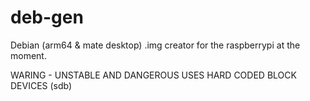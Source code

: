 # deb-gen

Debian (arm64 & mate desktop) .img creator for the raspberrypi at the moment.

WARING - UNSTABLE AND DANGEROUS 
USES HARD CODED BLOCK DEVICES (sdb)
